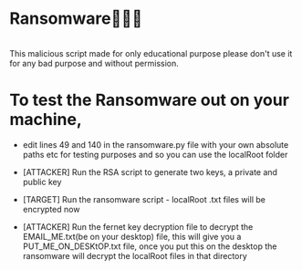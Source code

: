 # Ransomware👨‍💻😈

<br>
This malicious script made for only educational
purpose please don't use it for any bad purpose
and without permission.

<br>

# To test the Ransomware out on your machine,

* edit lines 49 and 140 in the ransomware.py file with your own absolute paths etc for testing purposes and so you can use the localRoot folder

* [ATTACKER] Run the RSA script to generate two keys, a private and public key

* [TARGET] Run the ransomware script - localRoot .txt files will be encrypted now

* [ATTACKER] Run the fernet key decryption file to decrypt the EMAIL_ME.txt(be on your desktop) file, this will give you a PUT_ME_ON_DESKtOP.txt file, once you put this on the desktop the ransomware will decrypt the localRoot files in that directory
